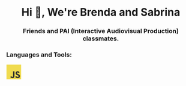 <h1 align="center">Hi 👋, We're Brenda and Sabrina</h1>
<h3 align="center">Friends and PAI (Interactive Audiovisual Production) classmates.</h3>


<h3 align="left">Languages and Tools:</h3>
<p align="left"> <a href="https://developer.mozilla.org/en-US/docs/Web/JavaScript" target="_blank"> <img src="https://raw.githubusercontent.com/devicons/devicon/master/icons/javascript/javascript-original.svg" alt="javascript" width="40" height="40"/> </a> </p>
